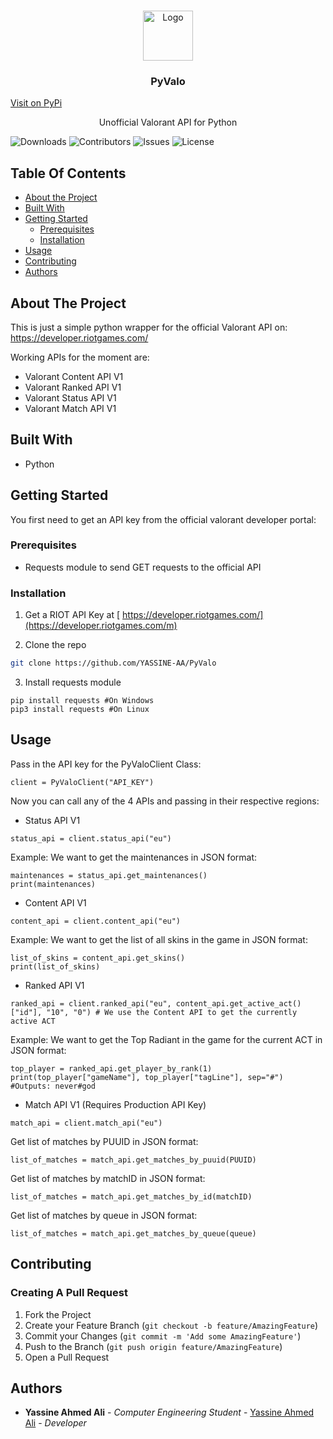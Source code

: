 <br/>
<p align="center">
  <a href="https://github.com/YASSINE-AA/PyValo">
    <img src="https://cdn2.steamgriddb.com/file/sgdb-cdn/icon_thumb/9e82757e9a1c12cb710ad680db11f6f1.png" alt="Logo" width="80" height="80">
    
  </a>

  <h3 align="center">PyValo</h3>
  <a align="center" href="https://pypi.org/project/pyvalo-api/">Visit on PyPi</a>
  <p align="center">
    Unofficial Valorant API for Python
  
  </p>
</p>

![Downloads](https://img.shields.io/github/downloads/YASSINE-AA/PyValo/total) ![Contributors](https://img.shields.io/github/contributors/YASSINE-AA/PyValo?color=dark-green) ![Issues](https://img.shields.io/github/issues/YASSINE-AA/PyValo) ![License](https://img.shields.io/github/license/YASSINE-AA/PyValo) 

## Table Of Contents

* [About the Project](#about-the-project)
* [Built With](#built-with)
* [Getting Started](#getting-started)
  * [Prerequisites](#prerequisites)
  * [Installation](#installation)
* [Usage](#usage)
* [Contributing](#contributing)
* [Authors](#authors)


## About The Project

This is just a simple python wrapper for the official Valorant API on: https://developer.riotgames.com/

Working APIs for the moment are:
* Valorant Content API V1
* Valorant Ranked API V1
* Valorant Status API  V1
* Valorant Match API V1


## Built With

* Python

## Getting Started

You first need to get an API key from the official valorant developer portal:



### Prerequisites

* Requests module to send GET requests to the official API



### Installation

1. Get a RIOT API Key at [ https://developer.riotgames.com/](https://developer.riotgames.com/m)

2. Clone the repo

```sh
git clone https://github.com/YASSINE-AA/PyValo
```

3. Install requests module

```
pip install requests #On Windows
pip3 install requests #On Linux
```
## Usage

Pass in the API key for the PyValoClient Class:

```
client = PyValoClient("API_KEY")
```

Now you can call any of the 4 APIs and passing in their respective regions:
* Status API V1
```
status_api = client.status_api("eu") 
```
Example: 
We want to get the maintenances  in JSON format:
```
maintenances = status_api.get_maintenances()
print(maintenances)
```

* Content API V1
```
content_api = client.content_api("eu") 
```
Example:
We want to get the list of all skins in the game in JSON format:
```
list_of_skins = content_api.get_skins()
print(list_of_skins)
```

* Ranked API V1
```
ranked_api = client.ranked_api("eu", content_api.get_active_act()["id"], "10", "0") # We use the Content API to get the currently active ACT
```
Example:
We want to get the Top Radiant in the game for the current ACT in JSON format:
```
top_player = ranked_api.get_player_by_rank(1)
print(top_player["gameName"], top_player["tagLine"], sep="#") #Outputs: never#god
```
* Match API V1 (Requires Production API Key)
```
match_api = client.match_api("eu")
```
Get list of matches by PUUID in JSON format:
```
list_of_matches = match_api.get_matches_by_puuid(PUUID)
```

Get list of matches by matchID in JSON format:
```
list_of_matches = match_api.get_matches_by_id(matchID)
```
Get list of matches by queue in JSON format:
```
list_of_matches = match_api.get_matches_by_queue(queue)
```


## Contributing



### Creating A Pull Request

1. Fork the Project
2. Create your Feature Branch (`git checkout -b feature/AmazingFeature`)
3. Commit your Changes (`git commit -m 'Add some AmazingFeature'`)
4. Push to the Branch (`git push origin feature/AmazingFeature`)
5. Open a Pull Request

## Authors

* **Yassine Ahmed Ali** - *Computer Engineering Student* - [Yassine Ahmed Ali](https://github.com/YASSINE-AA) - *Developer*
